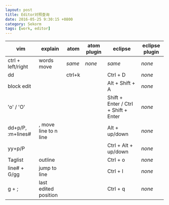 ```yaml
---
layout: post
title: Editor对照查询
date: 2016-05-25 9:30:15 +0800
category: Sekorm
tags: [work, editor]
---
```


| vim | explain | atom | atom plugin | eclipse | eclipse plugin |
| --- | ------- | ---- | ----------- | ------- | -------------- |
| ctrl + left/right | words move | *same* | *none* | *same* | *none* |
| dd | | ctrl+k | | Ctrl + D | *none* |
| block edit | |  | | Alt + Shift + A | *none* |
| 'o' / 'O' | |  | | Shift + Enter / Ctrl + Shift + Enter | *none* |
| dd+p/P, :m+lines# | , move line to n line |  | | Alt + up/down | *none* |
| yy+p/P | |  | | Ctrl + Alt + up/down | *none* |
| Taglist | outline |  | | Ctrl + o | *none* |
| line# + G/gg | jump to line |  | | Ctrl + l | *none* |
| g + ; | last edited position |  | | Ctrl + q | *none* |
